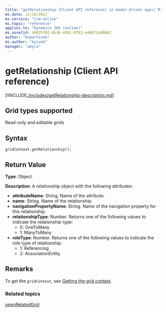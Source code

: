 ```yaml
---
title: "getRelationship (Client API reference) in model-driven apps| MicrosoftDocs"
ms.date: 11/10/2017
ms.service: "crm-online"
ms.topic: "reference"
applies_to: "Dynamics 365 (online)"
ms.assetid: 4d025f92-db16-440c-9f82-e40d71e09862
author: "KumarVivek"
ms.author: "kvivek"
manager: "amyla"
---
```

# getRelationship (Client API reference)



[!INCLUDE[./includes/getRelationship-description.md](./includes/getRelationship-description.md)]

## Grid types supported

Read-only and editable grids

## Syntax

`gridContext.getRelationship();`

## Return Value

**Type**: Object.

**Description**: A relationship object with the following attributes:
- **attributeName**: String. Name of the attribute.
- **name**: String. Name of the relationship. 
- **navigationPropertyName**: String. Name of the navigation property for this relationship.
- **relationshipType**: Number. Returns one of the following values to indicate the relationship type:
    - 0: OneToMany
    - 1: ManyToMany
- **roleType**: Number. Returns one of the following values to indicate the role type of relationship:
    - 1: Referencing
    - 2: AssociationEntity

## Remarks

To get the `gridContext`, see [Getting the grid context](../../grids.md#bkmk_gridcontext).

### Related topics

[openRelatedGrid](openRelatedGrid.md)

<!-- TODO:
[Customize entity relationship metadata](../../../../customize-entity-relationship-metadata.md) -->


